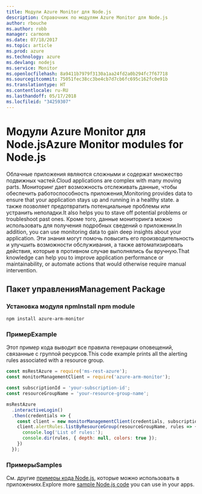 ```yaml
---
title: Модули Azure Monitor для Node.js
description: Справочник по модулям Azure Monitor для Node.js
author: rbouche
ms.author: robb
manager: carmonm
ms.date: 07/18/2017
ms.topic: article
ms.prod: azure
ms.technology: azure
ms.devlang: nodejs
ms.service: Monitor
ms.openlocfilehash: 8a9411b7979f3130a1aa24fd2a0b294fc7f67718
ms.sourcegitcommit: 75051fec38cc3be4cb7d7cb6fc695c162fc0e91b
ms.translationtype: HT
ms.contentlocale: ru-RU
ms.lasthandoff: 05/17/2018
ms.locfileid: "34259307"
---
```

# <a name="azure-monitor-modules-for-nodejs"></a><span data-ttu-id="10d9b-103">Модули Azure Monitor для Node.js</span><span class="sxs-lookup"><span data-stu-id="10d9b-103">Azure Monitor modules for Node.js</span></span>

<span data-ttu-id="10d9b-104">Облачные приложения являются сложными и содержат множество подвижных частей.</span><span class="sxs-lookup"><span data-stu-id="10d9b-104">Cloud applications are complex with many moving parts.</span></span> <span data-ttu-id="10d9b-105">Мониторинг дает возможность отслеживать данные, чтобы обеспечить работоспособность приложения,</span><span class="sxs-lookup"><span data-stu-id="10d9b-105">Monitoring provides data to ensure that your application stays up and running in a healthy state.</span></span> <span data-ttu-id="10d9b-106">а также позволяет предотвратить потенциальные проблемы или устранить неполадки.</span><span class="sxs-lookup"><span data-stu-id="10d9b-106">It also helps you to stave off potential problems or troubleshoot past ones.</span></span> <span data-ttu-id="10d9b-107">Кроме того, данные мониторинга можно использовать для получения подробных сведений о приложении.</span><span class="sxs-lookup"><span data-stu-id="10d9b-107">In addition, you can use monitoring data to gain deep insights about your application.</span></span> <span data-ttu-id="10d9b-108">Эти знания могут помочь повысить его производительность и улучшить возможности обслуживания, а также автоматизировать действия, которые в противном случае выполнялись бы вручную.</span><span class="sxs-lookup"><span data-stu-id="10d9b-108">That knowledge can help you to improve application performance or maintainability, or automate actions that would otherwise require manual intervention.</span></span>

## <a name="management-package"></a><span data-ttu-id="10d9b-109">Пакет управления</span><span class="sxs-lookup"><span data-stu-id="10d9b-109">Management Package</span></span>

### <a name="install-npm-module"></a><span data-ttu-id="10d9b-110">Установка модуля npm</span><span class="sxs-lookup"><span data-stu-id="10d9b-110">Install npm module</span></span>

```bash
npm install azure-arm-monitor
```

### <a name="example"></a><span data-ttu-id="10d9b-111">Пример</span><span class="sxs-lookup"><span data-stu-id="10d9b-111">Example</span></span>

<span data-ttu-id="10d9b-112">Этот пример кода выводит все правила генерации оповещений, связанные с группой ресурсов.</span><span class="sxs-lookup"><span data-stu-id="10d9b-112">This code example prints all the alerting rules associated with a resource group.</span></span>

```javascript
const msRestAzure = require('ms-rest-azure');
const monitorManagementClient = require('azure-arm-monitor');

const subscriptionId = 'your-subscription-id';
const resourceGroupName = 'your-resource-group-name';

msRestAzure
  .interactiveLogin()
  .then(credentials => {
    const client = new monitorManagementClient(credentials, subscriptionId);
    client.alertRules.listByResourceGroup(resourceGroupName, rules => {
      console.log('List of rules:');
      console.dir(rules, { depth: null, colors: true });
    })
  });

```

### <a name="samples"></a><span data-ttu-id="10d9b-113">Примеры</span><span class="sxs-lookup"><span data-stu-id="10d9b-113">Samples</span></span>

<span data-ttu-id="10d9b-114">См. другие [примеры кода Node.js](https://azure.microsoft.com/resources/samples/?platform=nodejs), которые можно использовать в приложениях.</span><span class="sxs-lookup"><span data-stu-id="10d9b-114">Explore more [sample Node.js code](https://azure.microsoft.com/resources/samples/?platform=nodejs) you can use in your apps.</span></span>
